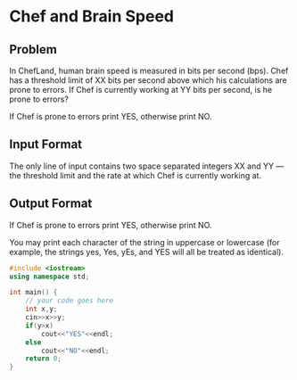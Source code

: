 # Chef and Brain Speed
## Problem
In ChefLand, human brain speed is measured in bits per second (bps). Chef has a threshold limit of XX bits per second above which his calculations are prone to errors. If Chef is currently working at YY bits per second, is he prone to errors?

If Chef is prone to errors print YES, otherwise print NO.

## Input Format
The only line of input contains two space separated integers XX and YY — the threshold limit and the rate at which Chef is currently working at.

## Output Format
If Chef is prone to errors print YES, otherwise print NO.

You may print each character of the string in uppercase or lowercase (for example, the strings yes, Yes, yEs, and YES will all be treated as identical).
```cpp
#include <iostream>
using namespace std;

int main() {
	// your code goes here
	int x,y;
	cin>>x>>y;
	if(y>x)
	    cout<<"YES"<<endl;
    else
        cout<<"NO"<<endl;
	return 0;
}
```